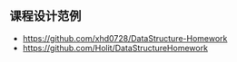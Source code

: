 ## 课程设计范例

- https://github.com/xhd0728/DataStructure-Homework
- https://github.com/Holit/DataStructureHomework

